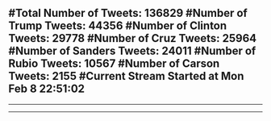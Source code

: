 #Total Number of Tweets: 136829 
#Number of Trump Tweets: 44356
#Number of Clinton Tweets: 29778
#Number of Cruz Tweets: 25964
#Number of Sanders Tweets: 24011
#Number of Rubio Tweets: 10567
#Number of Carson Tweets: 2155
#Current Stream Started at Mon Feb  8 22:51:02
---
---
---
